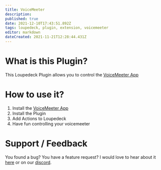```yaml
---
title: VoiceMeeter
description: 
published: true
date: 2021-12-10T17:43:51.892Z
tags: loupedeck, plugin, extension, voicemeeter
editor: markdown
dateCreated: 2021-11-21T12:28:44.431Z
---
```


# What is this Plugin?

This Loupedeck Plugin allows you to control the [VoiceMeeter App](https://voicemeeter.com/)

# How to use it?

1.  Install the [VoiceMeeter App](https://voicemeeter.com/)
2.  Install the Plugin
3.  Add Actions to Loupedeck
4.  Have fun controlling your voicemeeter

# Support / Feedback

You found a bug? You have a feature request? I would love to hear about it [here](https://github.com/XeroxDev/Loupedeck-plugin-VoiceMeeter/issues/new/choose) or on our [discord](https://s.tswi.me/discord).